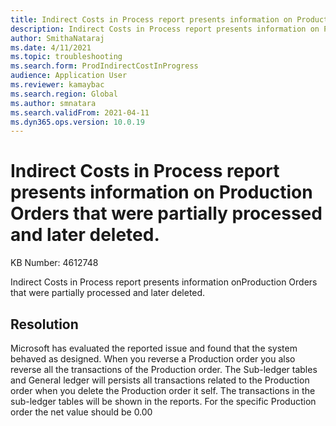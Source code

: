 ```yaml
---
title: Indirect Costs in Process report presents information on Production Orders that were partially processed and later deleted.
description: Indirect Costs in Process report presents information on Production Orders that were partially processed and later deleted.
author: SmithaNataraj
ms.date: 4/11/2021
ms.topic: troubleshooting
ms.search.form: ProdIndirectCostInProgress
audience: Application User
ms.reviewer: kamaybac
ms.search.region: Global
ms.author: smnatara
ms.search.validFrom: 2021-04-11
ms.dyn365.ops.version: 10.0.19
---
```


# Indirect Costs in Process report presents information on Production Orders that were partially processed and later deleted.

KB Number: 4612748

Indirect Costs in Process report presents information onProduction Orders that were partially processed and later deleted.


## Resolution
Microsoft has evaluated the reported issue and found that the system behaved as designed. When you reverse a Production order you also reverse all the transactions of the Production order. The Sub-ledger tables and General ledger will persists all transactions related to the Production order when you delete the Production order it self. The transactions in the sub-ledger tables will be shown in the reports. For the specific Production order the net value should be 0.00


